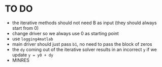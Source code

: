 # TO DO

- the iterative methods should not need B as input (they should always start from 0)
- change driver so we always use 0 as starting point
- use `logging4matlab`
- main driver should just pass `b1`, no need to pass the block of zeros
- the `dy` coming out of the iterative solver results in an incorrect `y` if we update `y = y0 + dy`
- MINRES
